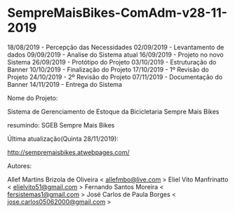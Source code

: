 # SempreMaisBikes-ComAdm-v28-11-2019

18/08/2019 - Percepção das Necessidades 
02/09/2019 - Levantamento de dados
09/09/2019 - Analise do Sistema atual
16/09/2019 - Projeto no novo Sistema
26/09/2019 - Protótipo do Projeto
03/10/2019 - Estruturação do Banner
10/10/2019 - Finalização do Projeto
17/10/2019 - 1º Revisão do Projeto
24/10/2019 - 2º Revisão do Projeto 
07/11/2019 - Documentação do Banner
14/11/2019 - Entrega do Sistema

Nome do Projeto:

Sistema de Gerenciamento de Estoque da Bicicletaria Sempre Mais Bikes

resumindo: SGEB Sempre Mais Bikes

Última atualização(Quinta 28/11/2019):

http://sempremaisbikes.atwebpages.com/

Autores:

Allef Martins Brizola de Oliveira
< allefmbo@live.com > 
Eliel Vito Manfrinatto
< elielvito51@gmail.com >
Fernando Santos Moreira
< fersistemas1@gmail.com >
José Carlos de Paula Borges
< jose.carlos05062000@gmail.com >
